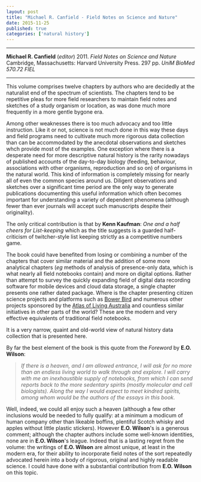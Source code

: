 ```yaml
---
layout: post
title: "Michael R. Canfield - Field Notes on Science and Nature"
date: 2015-11-25
published: true
categories: ['natural history']
---
```




***
<b>Michael R. Canfield</b>  (*editor*)  2011. _Field Notes on Science and Nature_  Cambridge, Massachusetts: Harvard University Press.  297 pp. *UniM BioMed 570.72 FIEL*

***

This volume comprises twelve chapters by authors who are decidedly at the naturalist end of the spectrum of scientists.  The chapters tend to be repetitive pleas for more field researchers to maintain field notes and sketches of a study organism or location, as was done much more frequently in a more gentle bygone era.  

Among other weaknesses there is too much advocacy and too little instruction.  Like it or not, science is not much done in this way these days and field programs need to cultivate much more rigorous data collection than can be accommodated by the anecdotal observations and sketches whch provide most of the examples.  One exception where there is a desperate need for more descriptive natural history is the rarity nowadays of published accounts of the day-to-day biology (feeding, behaviour, associations with other organisms, reproduction and so on) of organisms in the natural world.  This kind of information is completely missing for nearly all of even the common species around us.  Diligent observations and sketches over a significant time period are the only way to generate publications documenting this useful information which often becomes important for understanding a variety of dependent phenomena (although fewer than ever journals will accept such manuscripts despite their originality).

The only critical contribution is that by **Kenn Kaufman**: *One and a half cheers for List-keeping* which as the title suggests is a guarded half-criticism of twitcher-style list keeping strictly as a competitive numbers game.

The book could have benefited from losing or combining a number of the chapters that cover similar material and the addition of some more analytical chapters (*eg* methods of analysis of presence-only data, which is what nearly all field notebooks contain) and more on digital options. Rather than attempt to survey the quickly expanding field of digital data recording software for mobile devices and cloud data storage, a single chapter presents one rather dated package.  Where is the chapter presenting citizen science projects and platforms such as [Bower Bird](http://www.bowerbird.org.au/) and numerous other projects sponsored by the [Atlas of Living Australia](http://www.ala.org.au/) and countless similar initiatives in other parts of the world?  These are the modern and very effective equivalents of traditional field notebooks.

It is a very narrow, quaint and old-world view of natural history data collection that is presented here.

By far the best element of the book is this quote from the *Foreword* by **E.O. Wilson**:

> *If there is a heaven, and I am allowed entrance, I will ask for no more than an endless living world to walk through and explore.  I will carry with me an inexhaustible supply of notebooks, from which I can send reports back to the more sedentary spirits (mostly molecular and cell biologists). Along the way I would expect to meet kindred spirits, among whom would be the authors of the essays in this book.*

Well, indeed, we could all enjoy such a heaven (although a few other inclusions would be needed to fully qualify: at a minimum a modicum of human company other than likeable boffins, plentiful Scotch whisky and apples without little plastic stickers).  However **E.O. Wilson**'s is a generous comment; although the chapter authors include some well-known identities, none are in **E.O. Wilson**'s league.  Indeed that is a lasting regret from the volume: the writings of **E.O. Wilson** are almost unique, at least in the modern era, for their ability to incorporate field notes of the sort repeatedly advocated herein into a body of rigorous, original and highly readable science.  I could have done with a substantial contribution from **E.O. Wilson** on this topic.
